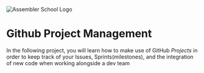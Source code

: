 ![Assembler School Logo](https://assets.website-files.com/5d7ac47d34aefe1ecf290ce6/5d7ac68da9740c393a589ee7_logo_org_1.png)
# Github Project Management
In the following project, you will learn how to make use of GitHub _Projects_ in order to keep track of your Issues, Sprints(milestones), and the integration of new code when working alongside a dev team
